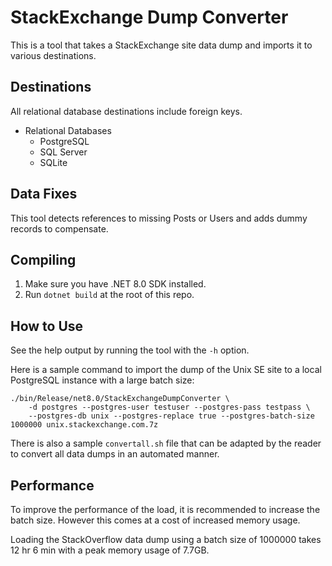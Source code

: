 # StackExchange Dump Converter

This is a tool that takes a StackExchange site data dump and imports it to various destinations.

## Destinations

All relational database destinations include foreign keys.

* Relational Databases
  * PostgreSQL
  * SQL Server
  * SQLite

## Data Fixes

This tool detects references to missing Posts or Users and adds dummy records to compensate.

## Compiling

1. Make sure you have .NET 8.0 SDK installed.
2. Run `dotnet build` at the root of this repo.

## How to Use

See the help output by running the tool with the `-h` option.

Here is a sample command to import the dump of the Unix SE site to a local PostgreSQL instance with a large batch size:

```shell
./bin/Release/net8.0/StackExchangeDumpConverter \                  
    -d postgres --postgres-user testuser --postgres-pass testpass \
    --postgres-db unix --postgres-replace true --postgres-batch-size 1000000 unix.stackexchange.com.7z
```

There is also a sample `convertall.sh` file that can be adapted by the reader to convert all 
data dumps in an automated manner.

## Performance

To improve the performance of the load, it is recommended to increase the batch size. However this comes at 
a cost of increased memory usage.

Loading the StackOverflow data dump using a batch size of 1000000 takes 12 hr 6 min with a peak memory usage of 7.7GB.